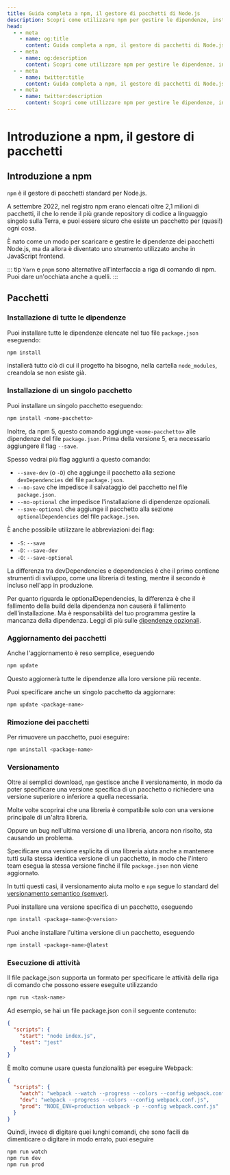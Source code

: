 ```yaml
---
title: Guida completa a npm, il gestore di pacchetti di Node.js
description: Scopri come utilizzare npm per gestire le dipendenze, installare e aggiornare pacchetti ed eseguire attività nei tuoi progetti Node.js.
head:
  - - meta
    - name: og:title
      content: Guida completa a npm, il gestore di pacchetti di Node.js | Node.js - iDoc.dev
  - - meta
    - name: og:description
      content: Scopri come utilizzare npm per gestire le dipendenze, installare e aggiornare pacchetti ed eseguire attività nei tuoi progetti Node.js.
  - - meta
    - name: twitter:title
      content: Guida completa a npm, il gestore di pacchetti di Node.js | Node.js - iDoc.dev
  - - meta
    - name: twitter:description
      content: Scopri come utilizzare npm per gestire le dipendenze, installare e aggiornare pacchetti ed eseguire attività nei tuoi progetti Node.js.
---
```



# Introduzione a npm, il gestore di pacchetti

## Introduzione a npm

`npm` è il gestore di pacchetti standard per Node.js.

A settembre 2022, nel registro npm erano elencati oltre 2,1 milioni di pacchetti, il che lo rende il più grande repository di codice a linguaggio singolo sulla Terra, e puoi essere sicuro che esiste un pacchetto per (quasi!) ogni cosa.

È nato come un modo per scaricare e gestire le dipendenze dei pacchetti Node.js, ma da allora è diventato uno strumento utilizzato anche in JavaScript frontend.

::: tip
`Yarn` e `pnpm` sono alternative all'interfaccia a riga di comando di npm. Puoi dare un'occhiata anche a quelli.
:::

## Pacchetti

### Installazione di tutte le dipendenze

Puoi installare tutte le dipendenze elencate nel tuo file `package.json` eseguendo:

```bash
npm install
```

installerà tutto ciò di cui il progetto ha bisogno, nella cartella `node_modules`, creandola se non esiste già.

### Installazione di un singolo pacchetto

Puoi installare un singolo pacchetto eseguendo:

```bash
npm install <nome-pacchetto>
```

Inoltre, da npm 5, questo comando aggiunge `<nome-pacchetto>` alle dipendenze del file `package.json`. Prima della versione 5, era necessario aggiungere il flag `--save`.

Spesso vedrai più flag aggiunti a questo comando:

+ `--save-dev` (o `-D`) che aggiunge il pacchetto alla sezione `devDependencies` del file `package.json`.
+ `--no-save` che impedisce il salvataggio del pacchetto nel file `package.json`.
+ `--no-optional` che impedisce l'installazione di dipendenze opzionali.
+ `--save-optional` che aggiunge il pacchetto alla sezione `optionalDependencies` del file `package.json`.

È anche possibile utilizzare le abbreviazioni dei flag:

+ `-S`: `--save`
+ `-D`: `--save-dev`
+ `-O`: `--save-optional`

La differenza tra devDependencies e dependencies è che il primo contiene strumenti di sviluppo, come una libreria di testing, mentre il secondo è incluso nell'app in produzione.

Per quanto riguarda le optionalDependencies, la differenza è che il fallimento della build della dipendenza non causerà il fallimento dell'installazione. Ma è responsabilità del tuo programma gestire la mancanza della dipendenza. Leggi di più sulle [dipendenze opzionali](https://docs.npmjs.com/cli/v10/using-npm/config#optional).


### Aggiornamento dei pacchetti
Anche l'aggiornamento è reso semplice, eseguendo

```bash
npm update
```

Questo aggiornerà tutte le dipendenze alla loro versione più recente.

Puoi specificare anche un singolo pacchetto da aggiornare:

```bash
npm update <package-name>
```

### Rimozione dei pacchetti

Per rimuovere un pacchetto, puoi eseguire:

```bash
npm uninstall <package-name>
```

### Versionamento
Oltre ai semplici download, `npm` gestisce anche il versionamento, in modo da poter specificare una versione specifica di un pacchetto o richiedere una versione superiore o inferiore a quella necessaria.

Molte volte scoprirai che una libreria è compatibile solo con una versione principale di un'altra libreria.

Oppure un bug nell'ultima versione di una libreria, ancora non risolto, sta causando un problema.

Specificare una versione esplicita di una libreria aiuta anche a mantenere tutti sulla stessa identica versione di un pacchetto, in modo che l'intero team esegua la stessa versione finché il file `package.json` non viene aggiornato.

In tutti questi casi, il versionamento aiuta molto e `npm` segue lo standard del [versionamento semantico (semver)](https://semver.org/).

Puoi installare una versione specifica di un pacchetto, eseguendo

```bash
npm install <package-name>@<version>
```

Puoi anche installare l'ultima versione di un pacchetto, eseguendo

```bash
npm install <package-name>@latest
```

### Esecuzione di attività
Il file package.json supporta un formato per specificare le attività della riga di comando che possono essere eseguite utilizzando

```bash
npm run <task-name>
```

Ad esempio, se hai un file package.json con il seguente contenuto:

```json
{
  "scripts": {
    "start": "node index.js",
    "test": "jest"
  }
}
```

È molto comune usare questa funzionalità per eseguire Webpack:

```json
{
  "scripts": {
    "watch": "webpack --watch --progress --colors --config webpack.conf.js",
    "dev": "webpack --progress --colors --config webpack.conf.js",
    "prod": "NODE_ENV=production webpack -p --config webpack.conf.js"
  }
}
```

Quindi, invece di digitare quei lunghi comandi, che sono facili da dimenticare o digitare in modo errato, puoi eseguire


```bash
npm run watch
npm run dev
npm run prod
```

